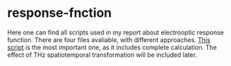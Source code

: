 # response-fnction

Here one can find all scripts used in my report about electrooptic response function. 
There are four files avaliable, with different approaches. [This script](../master/Response_Function_Kampfrath.py) is the most important one, as it includes complete calculation.
The effect of THz spatiotemporal transformation will be included later.
